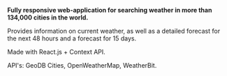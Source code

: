 <p><b>Fully responsive web-application for searching weather in more than 134,000 cities in the world.</b></p>
<p>Provides information on current weather, as well as a detailed forecast for the next 48 hours and a forecast for 15 days.</p>
<p>Made with React.js + Context API.</p>
<p>API's: GeoDB Cities, OpenWeatherMap, WeatherBit.</p>
